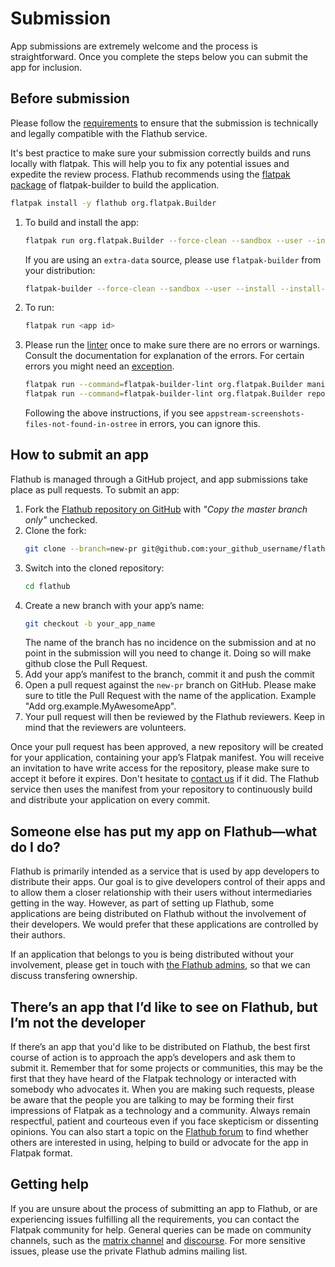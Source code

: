 # Submission

App submissions are extremely welcome and the process is straightforward. Once you complete the steps below you can submit the app for inclusion.

## Before submission

Please follow the [requirements](/docs/for-app-authors/requirements) to ensure that the submission is technically and legally compatible with the Flathub service.

It's best practice to make sure your submission correctly builds and runs locally with flatpak. This will help you to fix any potential issues and expedite the review process. Flathub recommends using the [flatpak package](https://github.com/flathub/org.flatpak.Builder) of flatpak-builder to build the application.
```bash
flatpak install -y flathub org.flatpak.Builder
```
1. To build and install the app:
   ```bash
   flatpak run org.flatpak.Builder --force-clean --sandbox --user --install --install-deps-from=flathub --ccache --mirror-screenshots-url=https://dl.flathub.org/media/ --repo=repo builddir <manifest>
   ```
   If you are using an `extra-data` source, please use `flatpak-builder` from your distribution:
   ```bash
   flatpak-builder --force-clean --sandbox --user --install --install-deps-from=flathub --ccache --mirror-screenshots-url=https://dl.flathub.org/media/ --repo=repo builddir <manifest>
   ```
2. To run:
   ```bash
   flatpak run <app id>
   ```
3. Please run the [linter](/docs/for-app-authors/linter) once to make sure there are no errors or warnings. Consult the documentation for explanation of the errors. For certain errors you might need an [exception](/docs/for-app-authors/linter#exceptions).
   ```bash
   flatpak run --command=flatpak-builder-lint org.flatpak.Builder manifest <manifest>
   flatpak run --command=flatpak-builder-lint org.flatpak.Builder repo repo
   ```
   Following the above instructions, if you see `appstream-screenshots-files-not-found-in-ostree` in errors, you can ignore this.

## How to submit an app

Flathub is managed through a GitHub project, and app submissions take place as pull requests. To submit an app:

1. Fork the [Flathub repository on GitHub](https://github.com/flathub/flathub/fork) with _"Copy the master branch only"_ unchecked.
1. Clone the fork:
   ```bash
   git clone --branch=new-pr git@github.com:your_github_username/flathub.git
   ```
1. Switch into the cloned repository:
   ```bash
   cd flathub
   ```
1. Create a new branch with your app’s name:
   ```bash
   git checkout -b your_app_name
   ```
   The name of the branch has no incidence on the submission and at no point in the submission will you need to change it. Doing so will make github close the Pull Request.
1. Add your app’s manifest to the branch, commit it and push the commit
1. Open a pull request against the `new-pr` branch on GitHub. Please make sure to title the Pull Request with the name of the application. Example "Add org.example.MyAwesomeApp".
1. Your pull request will then be reviewed by the Flathub reviewers. Keep in mind that the reviewers are volunteers.

Once your pull request has been approved, a new repository will be created for your application, containing your app’s Flatpak manifest. You will receive an invitation to have write access for the repository, please make sure to accept it before it expires. Don't hesitate to [contact us](#getting-help) if it did. The Flathub service then uses the manifest from your repository to continuously build and distribute your application on every commit.

## Someone else has put my app on Flathub—what do I do?

Flathub is primarily intended as a service that is used by app developers to distribute their apps. Our goal is to give developers control of their apps and to allow them a closer relationship with their users without intermediaries getting in the way. However, as part of setting up Flathub, some applications are being distributed on Flathub without the involvement of their developers. We would prefer that these applications are controlled by their authors.

If an application that belongs to you is being distributed without your involvement, please get in touch with [the Flathub admins](mailto:admins@flathub.org), so that we can discuss transfering ownership.

## There’s an app that I’d like to see on Flathub, but I’m not the developer

If there’s an app that you'd like to be distributed on Flathub, the best first course of action is to approach the app’s developers and ask them to submit it. Remember that for some projects or communities, this may be the first that they have heard of the Flatpak technology or interacted with somebody who advocates it. When you are making such requests, please be aware that the people you are talking to may be forming their first impressions of Flatpak as a technology and a community. Always remain respectful, patient and courteous even if you face skepticism or dissenting opinions. You can also start a topic on the [Flathub forum](https://discourse.flathub.org/c/requests/5) to find whether others are interested in using, helping to build or advocate for the app in Flatpak format.

## Getting help

If you are unsure about the process of submitting an app to Flathub, or are experiencing issues fulfilling all the requirements, you can contact the Flatpak community for help. General queries can be made on community channels, such as the [matrix channel](https://matrix.to/#/#flatpak:matrix.org) and [discourse](https://discourse.flathub.org/). For more sensitive issues, please use the private Flathub admins mailing list.

